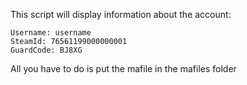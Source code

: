 This script will display information about the account:
```
Username: username
SteamId: 76561199000000001
GuardCode: BJ8XG
```

All you have to do is put the mafile in the mafiles folder
